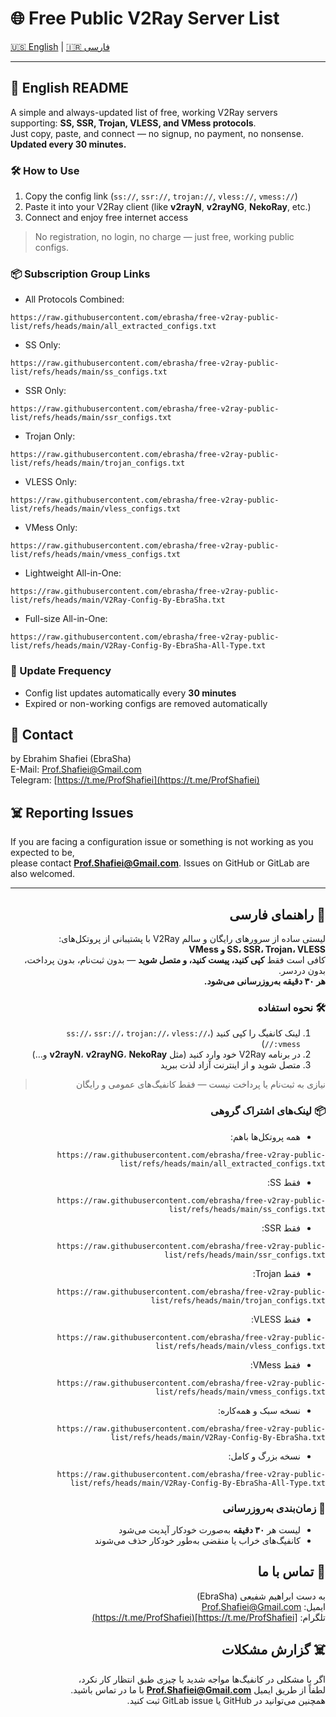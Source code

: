 
# 🌐 Free Public V2Ray Server List

[🇺🇸 English](#-english-readme) | [🇮🇷 فارسی](#-راهنمای-فارسی)

---

## 📘 English README

A simple and always-updated list of free, working V2Ray servers supporting:
**SS, SSR, Trojan, VLESS, and VMess protocols**.  
Just copy, paste, and connect — no signup, no payment, no nonsense.  
**Updated every 30 minutes.**

### 🛠️ How to Use

1. Copy the config link (`ss://`, `ssr://`, `trojan://`, `vless://`, `vmess://`)
2. Paste it into your V2Ray client (like **v2rayN**, **v2rayNG**, **NekoRay**, etc.)
3. Connect and enjoy free internet access

> No registration, no login, no charge — just free, working public configs.

### 📦 Subscription Group Links

- All Protocols Combined:
```
https://raw.githubusercontent.com/ebrasha/free-v2ray-public-list/refs/heads/main/all_extracted_configs.txt
```
- SS Only:
```
https://raw.githubusercontent.com/ebrasha/free-v2ray-public-list/refs/heads/main/ss_configs.txt
```
- SSR Only:
```
https://raw.githubusercontent.com/ebrasha/free-v2ray-public-list/refs/heads/main/ssr_configs.txt
```
- Trojan Only:
```
https://raw.githubusercontent.com/ebrasha/free-v2ray-public-list/refs/heads/main/trojan_configs.txt
```
- VLESS Only:
```
https://raw.githubusercontent.com/ebrasha/free-v2ray-public-list/refs/heads/main/vless_configs.txt
```
- VMess Only:
```
https://raw.githubusercontent.com/ebrasha/free-v2ray-public-list/refs/heads/main/vmess_configs.txt
```
- Lightweight All-in-One:
```
https://raw.githubusercontent.com/ebrasha/free-v2ray-public-list/refs/heads/main/V2Ray-Config-By-EbraSha.txt
```
- Full-size All-in-One:
```
https://raw.githubusercontent.com/ebrasha/free-v2ray-public-list/refs/heads/main/V2Ray-Config-By-EbraSha-All-Type.txt
```

### 🔄 Update Frequency

- Config list updates automatically every **30 minutes**
- Expired or non-working configs are removed automatically

## 🤵 Contact

by Ebrahim Shafiei (EbraSha)  
E-Mail: [Prof.Shafiei@Gmail.com](mailto:Prof.Shafiei@Gmail.com)  
Telegram: [https://t.me/ProfShafiei](https://t.me/ProfShafiei)

## ☠️ Reporting Issues

If you are facing a configuration issue or something is not working as you expected to be,  
please contact **Prof.Shafiei@Gmail.com**. Issues on GitHub or GitLab are also welcomed.

---

<div dir="rtl">

## 📗 راهنمای فارسی

لیستی ساده از سرورهای رایگان و سالم V2Ray با پشتیبانی از پروتکل‌های:  
**SS، SSR، Trojan، VLESS و VMess**  
کافی است فقط **کپی کنید، پیست کنید، و متصل شوید** — بدون ثبت‌نام، بدون پرداخت، بدون دردسر.  
**هر ۳۰ دقیقه به‌روزرسانی می‌شود.**

### 🛠️ نحوه استفاده

1. لینک کانفیگ را کپی کنید (`ss://`، `ssr://`، `trojan://`، `vless://`، `vmess://`)
2. در برنامه V2Ray خود وارد کنید (مثل **v2rayN**، **v2rayNG**، **NekoRay** و…)
3. متصل شوید و از اینترنت آزاد لذت ببرید

> نیازی به ثبت‌نام یا پرداخت نیست — فقط کانفیگ‌های عمومی و رایگان

### 📦 لینک‌های اشتراک گروهی

- همه پروتکل‌ها باهم:
```
https://raw.githubusercontent.com/ebrasha/free-v2ray-public-list/refs/heads/main/all_extracted_configs.txt
```
- فقط SS:
```
https://raw.githubusercontent.com/ebrasha/free-v2ray-public-list/refs/heads/main/ss_configs.txt
```
- فقط SSR:
```
https://raw.githubusercontent.com/ebrasha/free-v2ray-public-list/refs/heads/main/ssr_configs.txt
```
- فقط Trojan:
```
https://raw.githubusercontent.com/ebrasha/free-v2ray-public-list/refs/heads/main/trojan_configs.txt
```
- فقط VLESS:
```
https://raw.githubusercontent.com/ebrasha/free-v2ray-public-list/refs/heads/main/vless_configs.txt
```
- فقط VMess:
```
https://raw.githubusercontent.com/ebrasha/free-v2ray-public-list/refs/heads/main/vmess_configs.txt
```
- نسخه سبک و همه‌کاره:
```
https://raw.githubusercontent.com/ebrasha/free-v2ray-public-list/refs/heads/main/V2Ray-Config-By-EbraSha.txt
```
- نسخه بزرگ و کامل:
```
https://raw.githubusercontent.com/ebrasha/free-v2ray-public-list/refs/heads/main/V2Ray-Config-By-EbraSha-All-Type.txt
```

### 🔄 زمان‌بندی به‌روزرسانی

- لیست هر **۳۰ دقیقه** به‌صورت خودکار آپدیت می‌شود
- کانفیگ‌های خراب یا منقضی به‌طور خودکار حذف می‌شوند

## 🤵 تماس با ما

به دست ابراهیم شفیعی (EbraSha)  
ایمیل: [Prof.Shafiei@Gmail.com](mailto:Prof.Shafiei@Gmail.com)  
تلگرام: [https://t.me/ProfShafiei](https://t.me/ProfShafiei)

## ☠️ گزارش مشکلات

اگر با مشکلی در کانفیگ‌ها مواجه شدید یا چیزی طبق انتظار کار نکرد،  
لطفاً از طریق ایمیل **Prof.Shafiei@Gmail.com** با ما در تماس باشید.  
همچنین می‌توانید در GitHub یا GitLab issue ثبت کنید.

</div>
